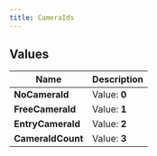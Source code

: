 ```yaml
---
title: CameraIds
---
```


## Values
| Name | Description |
| ---- | ----------- |
| **NoCameraId** | Value: **0** |
| **FreeCameraId** | Value: **1** |
| **EntryCameraId** | Value: **2** |
| **CameraIdCount** | Value: **3** |

